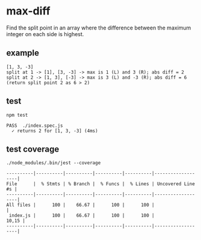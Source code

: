 # max-diff

Find the split point in an array where the difference between the maximum integer on each side is highest.

## example

```
[1, 3, -3]
split at 1 -> [1], [3, -3] -> max is 1 (L) and 3 (R); abs diff = 2
split at 2 -> [1, 3], [-3] -> max is 3 (L) and -3 (R); abs diff = 6 (return split point 2 as 6 > 2)
```

## test

```
npm test

PASS  ./index.spec.js
  ✓ returns 2 for [1, 3, -3] (4ms)
```

## test coverage
```
./node_modules/.bin/jest --coverage

----------|----------|----------|----------|----------|-------------------|
File      |  % Stmts | % Branch |  % Funcs |  % Lines | Uncovered Line #s |
----------|----------|----------|----------|----------|-------------------|
All files |      100 |    66.67 |      100 |      100 |                   |
 index.js |      100 |    66.67 |      100 |      100 |             10,15 |
----------|----------|----------|----------|----------|-------------------|
```
